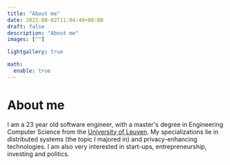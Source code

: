 ```yaml
---
title: "About me"
date: 2022-08-02T11:04:49+08:00
draft: false
description: "About me"
images: [""]

lightgallery: true

math:
  enable: true
---
```


# About me
I am a 23 year old software engineer, with a master's degree in Engineering Computer Science from the [University of Leuven](https://wms.cs.kuleuven.be/cs/english). My specializations lie in distributed systems (the topic I majored in) and privacy-enhancing technologies. I am also very interested in start-ups, entrepreneurship, investing and politics. 
